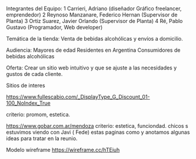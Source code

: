 





Integrantes del Equipo: 
                     1 Carrieri, Adriano (diseñador Gráfico freelancer, emprendedor)
                     2 Reynoso Manzanare, Federico Hernan  (Supervisor de Planta)
                     3 Ortiz Suarez, Javier Orlando (Supervisor de Planta)
                     4 Ré, Pablo Gustavo (Programador, Web developer)



Temática de la tienda:
                     Venta de bebidas alcohólicas y envíos a domicilio.

Audiencia:
                     Mayores de edad
                     Residentes en Argentina
                     Consumidores de bebidas alcohólicas


Oferta:
                     Crear un sitio web intuitivo y que se ajuste a las necesidades y gustos de cada cliente.


Sitios de interes 

https://www.fullescabio.com/_DisplayType_G_Discount_01-100_NoIndex_True

criterio:  promom, estetica. 

https://www.gobar.com.ar/mendoza
criterio: estetica, funciondad.
chicos  s  estuvimos viendo con Javi  ( Fede)  estas paginas como y anotamos algunas ideas para tratar en la reunio. 

Modelo wireframe
https://wireframe.cc/hTEiuh
  

